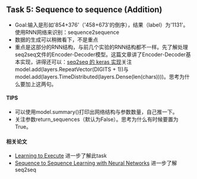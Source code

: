 ## Task 5: Sequence to sequence (Addition)
- Goal:输入是形如'854+376'（'458+673'的倒序），结果（label）为'1131'。使用RNN网络来识别：sequence2sequence
- 数据的生成可以稍微看下，不是重点
- 重点是这部分的RNN结构，与前几个实验的RNN结构都不一样。先了解处理seq2seq文件的Encoder-Decoder模型。这篇文章讲了Encoder-Decoder基本实现，讲得还可以：[seq2seq 的 keras 实现](https://www.jianshu.com/p/c294e4cb4070)关注model.add(layers.RepeatVector(DIGITS + 1))与model.add(layers.TimeDistributed(layers.Dense(len(chars))))。思考为什么要加上这两句。

#### TIPS
- 可以使用model.summary()打印出网络结构与参数数量，自己推一下。
- 关注参数return_sequences（默认为False）。思考为什么有时候要置为True。

#### 相关论文
- [Learning to Execute](http://arxiv.org/abs/1410.4615)   进一步了解此task
- [Sequence to Sequence Learning with Neural Networks](http://papers.nips.cc/paper/5346-sequence-to-sequence-learning-with-neural-networks.pdf)    进一步了解seq2seq
